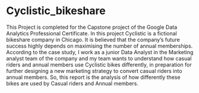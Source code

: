 # Cyclistic_bikeshare
This Project is completed for the Capstone project of the Google Data Analytics Professional Certificate. In this project Cyclistic is a fictional bikeshare company in Chicago. It is believed that the company’s future success highly depends on maximising the number of annual memberships. According to the case study, I work as a junior Data Analyst in the Marketing analyst team of the company and my team wants to understand how casual riders and annual members use Cyclistic bikes differently, in preparation for further designing a new marketing strategy to convert casual riders into annual members. So, this report is the analysis of how differently these bikes are used by Casual riders and Annual members.
